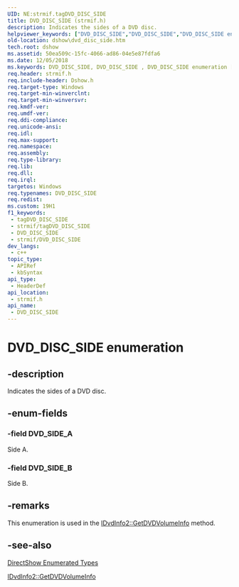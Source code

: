 ```yaml
---
UID: NE:strmif.tagDVD_DISC_SIDE
title: DVD_DISC_SIDE (strmif.h)
description: Indicates the sides of a DVD disc.
helpviewer_keywords: ["DVD_DISC_SIDE","DVD_DISC_SIDE","DVD_DISC_SIDE enumeration [DirectShow]","DVD_DISC_SIDEEnumeration","DVD_SIDE_A","DVD_SIDE_B","dshow.dvd_disc_side","strmif/DVD_DISC_SIDE","strmif/DVD_SIDE_A","strmif/DVD_SIDE_B"]
old-location: dshow\dvd_disc_side.htm
tech.root: dshow
ms.assetid: 50ea509c-15fc-4066-ad86-04e5e87fdfa6
ms.date: 12/05/2018
ms.keywords: DVD_DISC_SIDE, DVD_DISC_SIDE , DVD_DISC_SIDE enumeration [DirectShow], DVD_DISC_SIDEEnumeration, DVD_SIDE_A, DVD_SIDE_B, dshow.dvd_disc_side, strmif/DVD_DISC_SIDE, strmif/DVD_SIDE_A, strmif/DVD_SIDE_B
req.header: strmif.h
req.include-header: Dshow.h
req.target-type: Windows
req.target-min-winverclnt: 
req.target-min-winversvr: 
req.kmdf-ver: 
req.umdf-ver: 
req.ddi-compliance: 
req.unicode-ansi: 
req.idl: 
req.max-support: 
req.namespace: 
req.assembly: 
req.type-library: 
req.lib: 
req.dll: 
req.irql: 
targetos: Windows
req.typenames: DVD_DISC_SIDE
req.redist: 
ms.custom: 19H1
f1_keywords:
 - tagDVD_DISC_SIDE
 - strmif/tagDVD_DISC_SIDE
 - DVD_DISC_SIDE
 - strmif/DVD_DISC_SIDE
dev_langs:
 - c++
topic_type:
 - APIRef
 - kbSyntax
api_type:
 - HeaderDef
api_location:
 - strmif.h
api_name:
 - DVD_DISC_SIDE
---
```


# DVD_DISC_SIDE enumeration


## -description

Indicates the sides of a DVD disc.

## -enum-fields

### -field DVD_SIDE_A

Side A.

### -field DVD_SIDE_B

Side B.

## -remarks

This enumeration is used in the <a href="https://docs.microsoft.com/windows/desktop/api/strmif/nf-strmif-idvdinfo2-getdvdvolumeinfo">IDvdInfo2::GetDVDVolumeInfo</a> method.

## -see-also

<a href="https://docs.microsoft.com/windows/desktop/DirectShow/directshow-enumerated-types">DirectShow Enumerated Types</a>



<a href="https://docs.microsoft.com/windows/desktop/api/strmif/nf-strmif-idvdinfo2-getdvdvolumeinfo">IDvdInfo2::GetDVDVolumeInfo</a>

